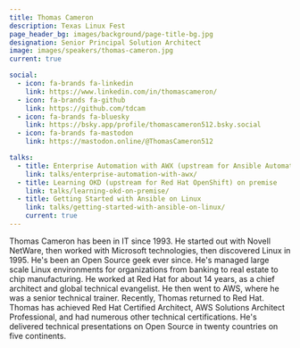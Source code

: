 ```yaml
---
title: Thomas Cameron
description: Texas Linux Fest
page_header_bg: images/background/page-title-bg.jpg
designation: Senior Principal Solution Architect
image: images/speakers/thomas-cameron.jpg
current: true

social:
  - icon: fa-brands fa-linkedin
    link: https://www.linkedin.com/in/thomascameron/
  - icon: fa-brands fa-github
    link: https://github.com/tdcam
  - icon: fa-brands fa-bluesky
    link: https://bsky.app/profile/thomascameron512.bsky.social
  - icon: fa-brands fa-mastodon
    link: https://mastodon.online/@ThomasCameron512

talks:
  - title: Enterprise Automation with AWX (upstream for Ansible Automation Platform)
    link: talks/enterprise-automation-with-awx/
  - title: Learning OKD (upstream for Red Hat OpenShift) on premise
    link: talks/learning-okd-on-premise/
  - title: Getting Started with Ansible on Linux
    link: talks/getting-started-with-ansible-on-linux/
    current: true
---
```


Thomas Cameron has been in IT since 1993.  He started out with Novell NetWare,
then worked with Microsoft technologies, then discovered Linux in 1995.  He's
been an Open Source geek ever since.  He's managed large scale Linux
environments for organizations from banking to real estate to chip
manufacturing.  He worked at Red Hat for about 14 years, as a chief architect
and global technical evangelist.  He then went to AWS, where he was a senior
technical trainer.  Recently, Thomas returned to Red Hat.  Thomas has achieved
Red Hat Certified Architect, AWS Solutions Architect Professional, and had
numerous other technical certifications.  He's delivered technical
presentations on Open Source in twenty countries on five continents.
